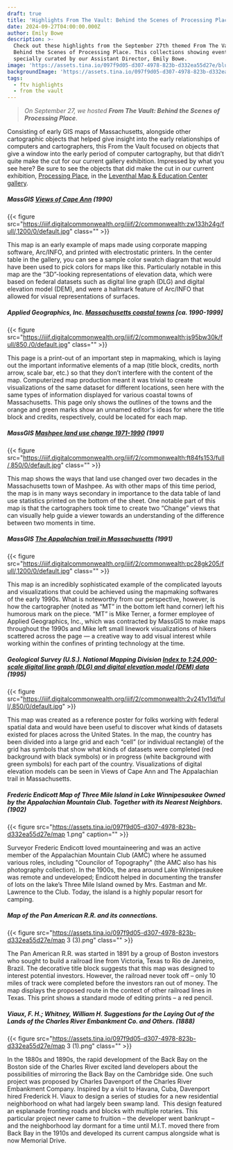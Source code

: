 ```yaml
---
draft: true
title: 'Highlights From The Vault: Behind the Scenes of Processing Place'
date: 2024-09-27T04:00:00.000Z
author: Emily Bowe
description: >-
  Check out these highlights from the September 27th themed From The Vault:
  Behind the Scenes of Processing Place. This collections showing event was
  specially curated by our Assistant Director, Emily Bowe.
image: 'https://assets.tina.io/097f9d05-d307-4978-823b-d332ea55d27e/blueprints.jpeg'
backgroundImage: 'https://assets.tina.io/097f9d05-d307-4978-823b-d332ea55d27e/blueprints.jpeg'
tags:
  - ftv highlights
  - from the vault
---
```


> *On September 27, we hosted **From The Vault: Behind the Scenes of Processing Place***.

Consisting of early GIS maps of Massachusetts, alongside other cartographic objects that helped give insight into the early relationships of computers and cartographers, this From the Vault focused on objects that give a window into the early period of computer cartography, but that didn’t quite make the cut for our current gallery exhibition. Impressed by what you see here? Be sure to see the objects that did make the cut in our current exhibition, [Processing Place](https://www.leventhalmap.org/digital-exhibitions/processing-place/), in the [Leventhal Map & Education Center gallery](https://www.leventhalmap.org/exhibitions/visit/).

##### MassGIS ***[Views of Cape Ann](https://collections.leventhalmap.org/search/commonwealth:2b88vr376)*** (1990)

{{< figure src="https://iiif.digitalcommonwealth.org/iiif/2/commonwealth:zw133h24g/full/,1200/0/default.jpg" class="" >}}

This map is an early example of maps made using corporate mapping software, Arc/INFO, and printed with electrostatic printers. In the center table in the gallery, you can see a sample color swatch diagram that would have been used to pick colors for maps like this. Particularly notable in this map are the “3D”-looking representations of elevation data, which were based on federal datasets such as digital line graph (DLG) and digital elevation model (DEM), and were a hallmark feature of Arc/INFO that allowed for visual representations of surfaces.

##### Applied Geographics, Inc. [Massachusetts coastal towns](https://collections.leventhalmap.org/search/commonwealth:2227s1511) \[ca. 1990-1999]

{{< figure src="https://iiif.digitalcommonwealth.org/iiif/2/commonwealth:js95bw30k/full/850,/0/default.jpg" class="" >}}

This page is a print-out of an important step in mapmaking, which is laying out the important informative elements of a map (title block, credits, north arrow, scale bar, etc.) so that they don’t interfere with the content of the map. Computerized map production meant it was trivial to create visualizations of the same dataset for different locations, seen here with the same types of information displayed for various coastal towns of Massachusetts. This page only shows the outlines of the towns and the orange and green marks show an unnamed editor's ideas for where the title block and credits, respectively, could be located for each map.

##### MassGIS [Mashpee land use change 1971-1990](https://collections.leventhalmap.org/search/commonwealth:gx41sm16g) (1991)

{{< figure src="https://iiif.digitalcommonwealth.org/iiif/2/commonwealth:ft84fs153/full/,850/0/default.jpg" class="" >}}

This map shows the ways that land use changed over two decades in the Massachusetts town of Mashpee. As with other maps of this time period, the map is in many ways secondary in importance to the data table of land use statistics printed on the bottom of the sheet. One notable part of this map is that the cartographers took time to create two “Change” views that can visually help guide a viewer towards an understanding of the difference between two moments in time.

##### MassGIS [The Appalachian trail in Massachusetts](https://collections.leventhalmap.org/search/commonwealth:rx918q84f) (1991)

{{< figure src="https://iiif.digitalcommonwealth.org/iiif/2/commonwealth:pc28gk205/full/,1200/0/default.jpg" class="" >}}

This map is an incredibly sophisticated example of the complicated layouts and visualizations that could be achieved using the mapmaking softwares of the early 1990s. What is noteworthy from our perspective, however, is how the cartographer (noted as “MT” in the bottom left hand corner) left his humorous mark on the piece. “MT” is Mike Terner, a former employee of Applied Geographics, Inc., which was contracted by MassGIS to make maps throughout the 1990s and Mike left small linework visualizations of hikers scattered across the page — a creative way to add visual interest while working within the confines of printing technology at the time.

##### Geological Survey (U.S.). National Mapping Division [Index to 1:24,000-scale digital line graph (DLG) and digital elevation model (DEM) data](https://collections.leventhalmap.org/search/commonwealth:7d27fs716) (1995)

{{< figure src="https://iiif.digitalcommonwealth.org/iiif/2/commonwealth:2v241v11d/full/,850/0/default.jpg" >}}

This map was created as a reference poster for folks working with federal spatial data and would have been useful to discover what kinds of datasets existed for places across the United States. In the map, the country has been divided into a large grid and each “cell” (or individual rectangle) of the grid has symbols that show what kinds of datasets were completed (red background with black symbols) or in progress (white background with green symbols) for each part of the country. Visualizations of digital elevation models can be seen in Views of Cape Ann and The Appalachian trail in Massachusetts.

##### Frederic Endicott ***Map of Three Mile Island in Lake Winnipesaukee Owned by the Appalachian Mountain Club. Together with its Nearest Neighbors.*** (1902)

{{< figure src="https://assets.tina.io/097f9d05-d307-4978-823b-d332ea55d27e/map 1.png" caption="" >}}

Surveyor Frederic Endicott loved mountaineering and was an active member of the Appalachian Mountain Club (AMC) where he assumed various roles, including "Councilor of Topography" (the AMC also has his photography collection). In the 1900s, the area around Lake Winnipesaukee was remote and undeveloped; Endicott helped in documenting the transfer of lots on the lake’s Three Mile Island owned by Mrs. Eastman and Mr. Lawrence to the Club. Today, the island is a highly popular resort for camping.

##### ***Map of the Pan American R.R. and its connections***.

{{< figure src="https://assets.tina.io/097f9d05-d307-4978-823b-d332ea55d27e/map 3 (3).png" class="" >}}

The Pan American R.R. was started in 1891 by a group of Boston investors who sought to build a railroad line from Victoria, Texas to Rio de Janeiro, Brazil. The decorative title block suggests that this map was designed to interest potential investors. However, the railroad never took off – only 10 miles of track were completed before the investors ran out of money. The map displays the proposed route in the context of other railroad lines in Texas. This print shows a standard mode of editing prints – a red pencil. 

##### Viaux, F. H.; Whitney, William H. ***Suggestions for the Laying Out of the Lands of the Charles River Embankment Co. and Others.*** (1888)

{{< figure src="https://assets.tina.io/097f9d05-d307-4978-823b-d332ea55d27e/map 3 (1).png" class="" >}}

In the 1880s and 1890s, the rapid development of the Back Bay on the Boston side of the Charles River excited land developers about the possibilities of mirroring the Back Bay on the Cambridge side. One such project was proposed by Charles Davenport of the Charles River Embankment Company. Inspired by a visit to Havana, Cuba, Davenport hired Frederick H. Viaux to design a series of studies for a new residential neighborhood on what had largely been swamp land.  This design featured an esplanade fronting roads and blocks with multiple rotaries. This particular project never came to fruition – the developer went bankrupt – and the neighborhood lay dormant for a time until M.I.T. moved there from Back Bay in the 1910s and developed its current campus alongside what is now Memorial Drive.
